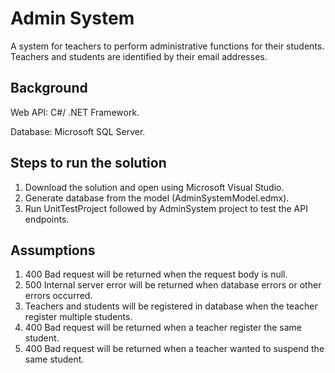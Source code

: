 # Admin System
A system for teachers to perform administrative functions for their students. Teachers and students are identified by their email addresses.


## Background
Web API: C#/ .NET Framework.

Database: Microsoft SQL Server.


## Steps to run the solution
1. Download the solution and open using Microsoft Visual Studio.
2. Generate database from the model (AdminSystemModel.edmx).
3. Run UnitTestProject followed by AdminSystem project to test the API endpoints.


## Assumptions
1. 400 Bad request will be returned when the request body is null.
2. 500 Internal server error will be returned when database errors or other errors occurred.
3. Teachers and students will be registered in database when the teacher register multiple students.
4. 400 Bad request will be returned when a teacher register the same student.
5. 400 Bad request will be returned when a teacher wanted to suspend the same student.
